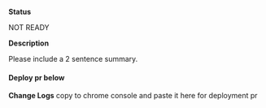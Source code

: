**Status**

NOT READY

**Description**

Please include a 2 sentence summary.

#### Deploy pr below

**Change Logs**
copy to chrome console and paste it here for deployment pr

```js

```
